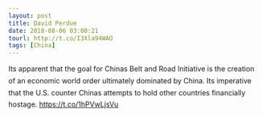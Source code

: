 ```yaml
---
layout: post
title: David Perdue
date: 2018-08-06 03:00:21
tourl: http://t.co/I3Xla94WAO
tags: [China]
---
```

Its apparent that the goal for Chinas Belt and Road Initiative is the creation of an economic world order ultimately dominated by China. Its imperative that the U.S. counter Chinas attempts to hold other countries financially hostage. https://t.co/1hPVwLjsVu